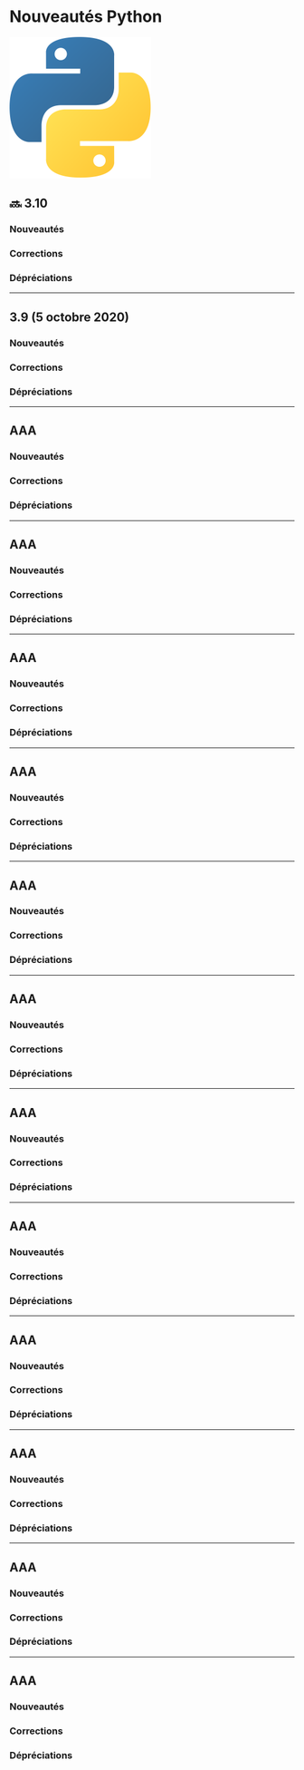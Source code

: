 # Nouveautés Python

![Logo](illustrations/logo-python.png)

## 🔜 3.10

### Nouveautés

### Corrections

### Dépréciations

---

## 3.9 (5 octobre 2020)

### Nouveautés

### Corrections

### Dépréciations

---

## AAA

### Nouveautés

### Corrections

### Dépréciations

---

## AAA

### Nouveautés

### Corrections

### Dépréciations

---

## AAA

### Nouveautés

### Corrections

### Dépréciations

---

## AAA

### Nouveautés

### Corrections

### Dépréciations

---

## AAA

### Nouveautés

### Corrections

### Dépréciations

---

## AAA

### Nouveautés

### Corrections

### Dépréciations

---

## AAA

### Nouveautés

### Corrections

### Dépréciations

---

## AAA

### Nouveautés

### Corrections

### Dépréciations

---

## AAA

### Nouveautés

### Corrections

### Dépréciations

---

## AAA

### Nouveautés

### Corrections

### Dépréciations

---

## AAA

### Nouveautés

### Corrections

### Dépréciations

---

## AAA

### Nouveautés

### Corrections

### Dépréciations

